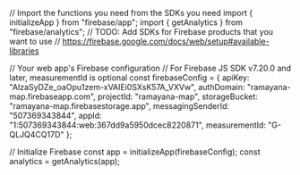 // Import the functions you need from the SDKs you need
import { initializeApp } from "firebase/app";
import { getAnalytics } from "firebase/analytics";
// TODO: Add SDKs for Firebase products that you want to use
// https://firebase.google.com/docs/web/setup#available-libraries

// Your web app's Firebase configuration
// For Firebase JS SDK v7.20.0 and later, measurementId is optional
const firebaseConfig = {
apiKey: "AIzaSyDZe_oaOpu1zem-xVAIEi0SXsK57A_VXVw",
authDomain: "ramayana-map.firebaseapp.com",
projectId: "ramayana-map",
storageBucket: "ramayana-map.firebasestorage.app",
messagingSenderId: "507369343844",
appId: "1:507369343844:web:367dd9a5950dcec8220871",
measurementId: "G-QLJQ4CQ17D"
};

// Initialize Firebase
const app = initializeApp(firebaseConfig);
const analytics = getAnalytics(app);
